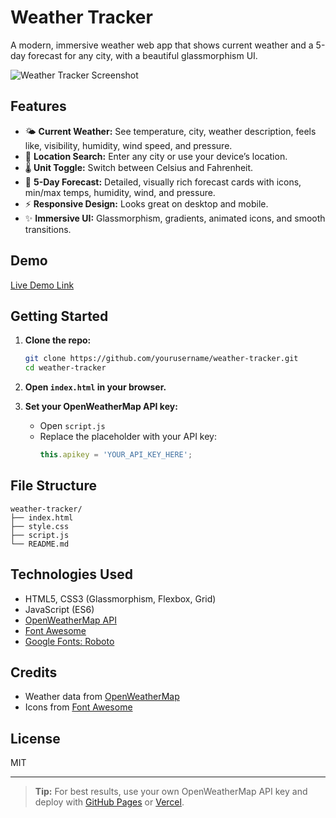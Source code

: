 # Weather Tracker

A modern, immersive weather web app that shows current weather and a 5-day forecast for any city, with a beautiful glassmorphism UI.

![Weather Tracker Screenshot](screenshot.png)

## Features

- 🌤️ **Current Weather:** See temperature, city, weather description, feels like, visibility, humidity, wind speed, and pressure.
- 📍 **Location Search:** Enter any city or use your device’s location.
- 🌡️ **Unit Toggle:** Switch between Celsius and Fahrenheit.
- 📅 **5-Day Forecast:** Detailed, visually rich forecast cards with icons, min/max temps, humidity, wind, and pressure.
- ⚡ **Responsive Design:** Looks great on desktop and mobile.
- ✨ **Immersive UI:** Glassmorphism, gradients, animated icons, and smooth transitions.

## Demo

[Live Demo Link](#) <!-- Add your GitHub Pages or deployment link here -->

## Getting Started

1. **Clone the repo:**
    ```sh
    git clone https://github.com/yourusername/weather-tracker.git
    cd weather-tracker
    ```

2. **Open `index.html` in your browser.**

3. **Set your OpenWeatherMap API key:**
    - Open `script.js`
    - Replace the placeholder with your API key:
      ```js
      this.apikey = 'YOUR_API_KEY_HERE';
      ```

## File Structure

```
weather-tracker/
├── index.html
├── style.css
├── script.js
└── README.md
```

## Technologies Used

- HTML5, CSS3 (Glassmorphism, Flexbox, Grid)
- JavaScript (ES6)
- [OpenWeatherMap API](https://openweathermap.org/api)
- [Font Awesome](https://fontawesome.com/)
- [Google Fonts: Roboto](https://fonts.google.com/specimen/Roboto)

## Credits

- Weather data from [OpenWeatherMap](https://openweathermap.org/)
- Icons from [Font Awesome](https://fontawesome.com/)

## License

MIT

---

> **Tip:** For best results, use your own OpenWeatherMap API key and deploy with [GitHub Pages](https://pages.github.com/) or [Vercel](https://vercel.com/).
